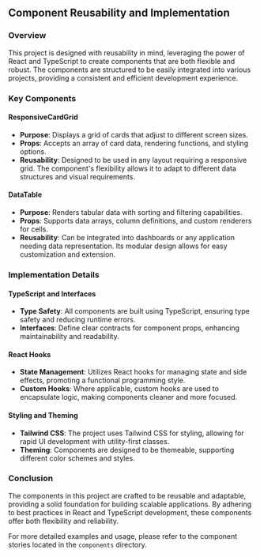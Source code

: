 ## Component Reusability and Implementation

### Overview
This project is designed with reusability in mind, leveraging the power of React and TypeScript to create components that are both flexible and robust. The components are structured to be easily integrated into various projects, providing a consistent and efficient development experience.

### Key Components

#### ResponsiveCardGrid
- **Purpose**: Displays a grid of cards that adjust to different screen sizes.
- **Props**: Accepts an array of card data, rendering functions, and styling options.
- **Reusability**: Designed to be used in any layout requiring a responsive grid. The component's flexibility allows it to adapt to different data structures and visual requirements.

#### DataTable
- **Purpose**: Renders tabular data with sorting and filtering capabilities.
- **Props**: Supports data arrays, column definitions, and custom renderers for cells.
- **Reusability**: Can be integrated into dashboards or any application needing data representation. Its modular design allows for easy customization and extension.

### Implementation Details

#### TypeScript and Interfaces
- **Type Safety**: All components are built using TypeScript, ensuring type safety and reducing runtime errors.
- **Interfaces**: Define clear contracts for component props, enhancing maintainability and readability.

#### React Hooks
- **State Management**: Utilizes React hooks for managing state and side effects, promoting a functional programming style.
- **Custom Hooks**: Where applicable, custom hooks are used to encapsulate logic, making components cleaner and more focused.

#### Styling and Theming
- **Tailwind CSS**: The project uses Tailwind CSS for styling, allowing for rapid UI development with utility-first classes.
- **Theming**: Components are designed to be themeable, supporting different color schemes and styles.

### Conclusion
The components in this project are crafted to be reusable and adaptable, providing a solid foundation for building scalable applications. By adhering to best practices in React and TypeScript development, these components offer both flexibility and reliability.

For more detailed examples and usage, please refer to the component stories located in the `components` directory.
